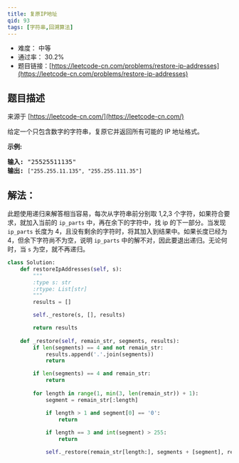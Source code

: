 ```yaml
---
title: 复原IP地址
qid: 93
tags: [字符串,回溯算法]
---
```



- 难度： 中等
- 通过率： 30.2%
- 题目链接：[https://leetcode-cn.com/problems/restore-ip-addresses](https://leetcode-cn.com/problems/restore-ip-addresses)


## 题目描述

来源于 [https://leetcode-cn.com/](https://leetcode-cn.com/)

<p>给定一个只包含数字的字符串，复原它并返回所有可能的 IP 地址格式。</p>

<p><strong>示例:</strong></p>

<pre><strong>输入:</strong> &quot;25525511135&quot;
<strong>输出:</strong> <code>[&quot;255.255.11.135&quot;, &quot;255.255.111.35&quot;]</code></pre>


## 解法：

此题使用递归来解答相当容易，每次从字符串前分别取 1,2,3 个字符，如果符合要求，就加入当前的 `ip_parts` 中，再在余下的字符中，找 ip 的下一部分。当发现 `ip_parts` 长度为 4，且没有剩余的字符时，将其加入到结果中。如果长度已经为 4，但余下字符尚不为空，说明 `ip_parts` 中的解不对，因此要退出递归。无论何时，当 `s` 为空，就不再递归。

```python
class Solution:
    def restoreIpAddresses(self, s):
        """
        :type s: str
        :rtype: List[str]
        """
        results = []

        self._restore(s, [], results)

        return results
    
    def _restore(self, remain_str, segments, results):
        if len(segments) == 4 and not remain_str:
            results.append('.'.join(segments))
            return

        if len(segments) == 4 and remain_str:
            return
        
        for length in range(1, min(3, len(remain_str)) + 1):
            segment = remain_str[:length]

            if length > 1 and segment[0] == '0':
                return
            
            if length == 3 and int(segment) > 255:
                return

            self._restore(remain_str[length:], segments + [segment], results)
```